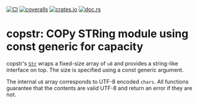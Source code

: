 [![CI](https://github.com/lpenz/copstr/actions/workflows/ci.yml/badge.svg)](https://github.com/lpenz/copstr/actions/workflows/ci.yml)
[![coveralls](https://coveralls.io/repos/github/lpenz/copstr/badge.svg?branch=main)](https://coveralls.io/github/lpenz/copstr?branch=main)
[![crates.io](https://img.shields.io/crates/v/copstr)](https://crates.io/crates/copstr)
[![doc.rs](https://docs.rs/copstr/badge.svg)](https://docs.rs/copstr)


# copstr: COPy STRing module using const generic for capacity

copstr's [`Str`] wraps a fixed-size array of `u8` and provides a
string-like interface on top. The size is specified using a const
generic argument.

The internal `u8` array corresponds to UTF-8 encoded `chars`. All
functions guarantee that the contents are valid UTF-8 and return
an error if they are not.

[`Str`]: https://docs.rs/copstr/0/copstr/struct.Str.html
